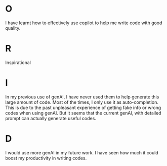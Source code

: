 # O
I have learnt how to effectively use copilot to help me write code with good quality.

# R
Inspirational

# I
In my previous use of genAI, I have never used them to help generate this large amount of code. Most of the times, I only use it as auto-completion. This is due to the past unpleasant experience of getting fake info or wrong codes when using genAI. But it seems that the current genAI, with detailed prompt can actually generate useful codes.

# D
I would use more genAI in my future work. I have seen how much it could boost my productivity in writing codes.